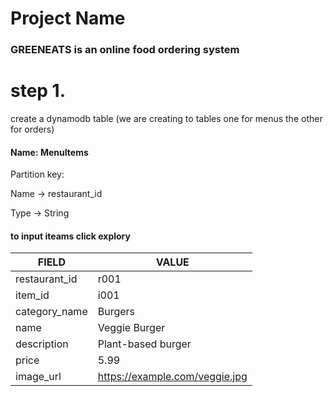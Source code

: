 # Project Name 
### GREENEATS is an online food ordering system
# step 1.

create a dynamodb table (we are creating to tables one for menus the other for orders)

#### Name: MenuItems

Partition key: 

Name → restaurant_id

Type → String

####  to input iteams click explory

|FIELD                            |VALUE                            |
|---------------------------------|---------------------------------|
|restaurant_id                    |r001                             |
|item_id                          |i001                             |
|category_name                    |Burgers                          |
|name                             |Veggie Burger                    |
|description                      |Plant-based burger               |
|price                            |	5.99                            |
|image_url                        |	https://example.com/veggie.jpg  |










